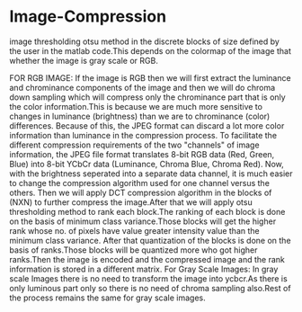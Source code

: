 # Image-Compression
image thresholding otsu method in the discrete blocks of size defined by the user in the
matlab code.This depends on the colormap of the image that whether the image is gray scale
or RGB.

FOR RGB IMAGE:
If the image is RGB then we will first extract the luminance and chrominance components of
the image and then we will do chroma down sampling which will compress only the
chrominance part that is only the color information.This is because we are much more
sensitive to changes in luminance (brightness) than we are to chrominance (color)
differences. Because of this, the JPEG format can discard a lot more color information than
luminance in the compression process. To facilitate the different compression requirements of
the two &quot;channels&quot; of image information, the JPEG file format translates 8-bit RGB data
(Red, Green, Blue) into 8-bit YCbCr data (Luminance, Chroma Blue, Chroma Red). Now,
with the brightness seperated into a separate data channel, it is much easier to change the
compression algorithm used for one channel versus the others.
Then we will apply DCT compression algorithm in the blocks of (NXN) to further compress
the image.After that we will apply otsu thresholding method to rank each block.The ranking
of each block is done on the basis of minimum class variance.Those blocks will get the
higher rank whose no. of pixels have value greater intensity value than the minimum class
variance.
After that quantization of the blocks is done on the basis of ranks.Those blocks will be
quantized more who got higher ranks.Then the image is encoded and the compressed image
and the rank information is stored in a different matrix.
For Gray Scale Images:
In gray scale Images there is no need to transform the image into ycbcr.As there is only
luminous part only so there is no need of chroma sampling also.Rest of the process remains
the same for gray scale images.
